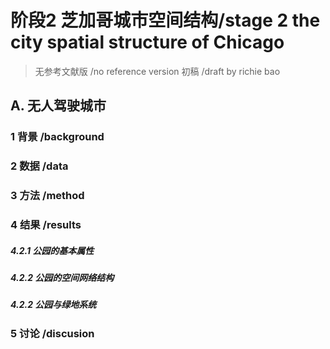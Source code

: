 


# 阶段2 芝加哥城市空间结构/stage 2 the city spatial structure of Chicago
> 无参考文献版 /no reference version  初稿 /draft  by richie bao
## A. 无人驾驶城市
### 1 背景 /background


### 2 数据 /data

### 3 方法 /method


### 4 结果 /results
##### 4.2.1 公园的基本属性



##### 4.2.2 公园的空间网络结构



##### 4.2.2 公园与绿地系统



### 5 讨论 /discusion
<!--stackedit_data:
eyJoaXN0b3J5IjpbLTE4MzU0OTkzNzUsLTg1MDkzOTI5LDE5Nj
k5MDg3NzddfQ==
-->